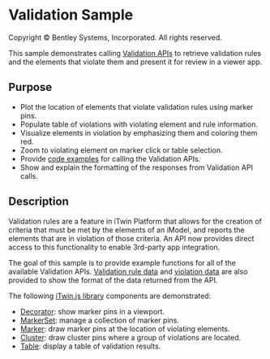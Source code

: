 # Validation Sample

Copyright © Bentley Systems, Incorporated. All rights reserved.

This sample demonstrates calling [Validation APIs](https://developer.bentley.com/api-groups/project-delivery/apis/validation/operations/get-validation-run/) to retrieve validation rules and the elements that violate them and present it for review in a viewer app.

## Purpose

- Plot the location of elements that violate validation rules using marker pins.
- Populate table of violations with violating element and rule information.
- Visualize elements in violation by emphasizing them and coloring them red.
- Zoom to violating element on marker click or table selection.
- Provide [code examples](./ValidationClient.ts) for calling the Validation APIs.
- Show and explain the formatting of the responses from Validation API calls.

## Description

Validation rules are a feature in iTwin Platform that allows for the creation of criteria that must be met by the elements of an iModel, and reports the elements that are in violation of those criteria. An API now provides direct access to this functionality to enable 3rd-party app integration.

The goal of this sample is to provide example functions for all of the available Validation APIs. [Validation rule data](./ValidationRuleJson.ts) and [violation data](./ValidationResultJson.xts) are also provided to show the format of the data returned from the API.

The following [iTwin.js library](https://www.itwinjs.org/reference/) components are demonstrated:

- [Decorator](https://www.itwinjs.org/reference/core-frontend/views/decorator/): show marker pins in a viewport.
- [MarkerSet](https://www.itwinjs.org/reference/core-frontend/views/markerset/): manage a collection of marker pins.
- [Marker](https://www.itwinjs.org/reference/core-frontend/views/marker/): draw marker pins at the location of violating elements.
- [Cluster](https://www.itwinjs.org/reference/core-frontend/views/cluster/): draw cluster pins where a group of violations are located.
- [Table](https://www.itwinjs.org/reference/components-react/table/): display a table of validation results.
